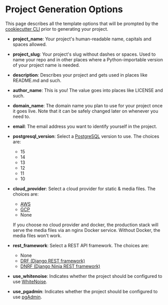 # Project Generation Options

This page describes all the template options that will be prompted by the [cookiecutter CLI](https://github.com/cookiecutter/cookiecutter) prior to generating your project.

- **project_name**: Your project's human-readable name, capitals and spaces allowed.

- **project_slug**: Your project's slug without dashes or spaces. Used to name your repo and in other places where a Python-importable version of your project name is needed.

- **description**: Describes your project and gets used in places like README.md and such.

- **author_name**: This is you! The value goes into places like LICENSE and such.

- **domain_name**: The domain name you plan to use for your project once it goes live. Note that it can be safely changed later on whenever you need to.

- **email**: The email address you want to identify yourself in the project.

- **postgresql_version**: Select a [PostgreSQL](https://www.postgresql.org/docs/) version to use. The choices are:

  - 15
  - 14
  - 13
  - 12
  - 11
  - 10

- **cloud_provider**: Select a cloud provider for static & media files. The choices are:

  - [AWS](https://aws.amazon.com/s3/)
  - [GCP](https://cloud.google.com/storage)
  - None

  If you choose no cloud provider and docker, the production stack will serve the media files via an nginx Docker service. Without Docker, the media files won't work.

- **rest_framework**: Select a REST API framework. The choices are:

  - None
  - [DRF (Django REST framework)](https://www.django-rest-framework.org/)
  - [DNRF (Django Ninja REST framework)](https://django-ninja.rest-framework.com/)

- **use_whitenoise**: Indicates whether the project should be configured to use [WhiteNoise](https://github.com/evansd/whitenoise).

- **use_pgadmin**: Indicates whether the project should be configured to use [pgAdmin](https://www.pgadmin.org/).
